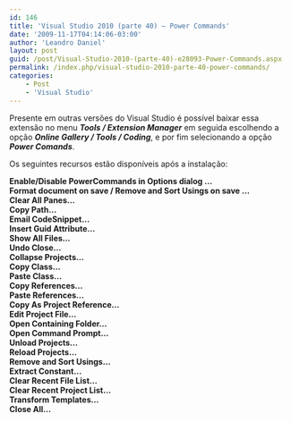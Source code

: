 ```yaml
---
id: 146
title: 'Visual Studio 2010 (parte 40) – Power Commands'
date: '2009-11-17T04:14:06-03:00'
author: 'Leandro Daniel'
layout: post
guid: /post/Visual-Studio-2010-(parte-40)-e28093-Power-Commands.aspx
permalink: /index.php/visual-studio-2010-parte-40-power-commands/
categories:
    - Post
    - 'Visual Studio'
---
```


Presente em outras versões do Visual Studio é possível baixar essa extensão no menu ***Tools / Extension Manager*** em seguida escolhendo a opção ***Online Gallery / Tools / Coding***, e por fim selecionando a opção ***Power Comands***.

Os seguintes recursos estão disponíveis após a instalação:

**Enable/Disable PowerCommands in Options dialog …**   
**Format document on save / Remove and Sort Usings on save …**    
**Clear All Panes…**   
**Copy Path…**   
**Email CodeSnippet…**   
**Insert Guid Attribute…**   
**Show All Files…**   
**Undo Close…**   
**Collapse Projects…**   
**Copy Class…**   
**Paste Class…**   
**Copy References…**   
**Paste References…**   
**Copy As Project Reference…**   
**Edit Project File…**   
**Open Containing Folder…**   
**Open Command Prompt…**   
**Unload Projects…**   
**Reload Projects…**   
**Remove and Sort Usings…**   
**Extract Constant…**   
**Clear Recent File List…**   
**Clear Recent Project List…**   
**Transform Templates…**   
**Close All…**